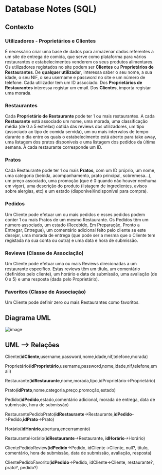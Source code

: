 # Database Notes (SQL)

## Contexto

### Utilizadores - Proprietários e Clientes
É necessário criar uma base de dados para armazenar dados referentes a um site de entrega de comida, que serve como plataforma para vários restaurantes e estabelecimentos venderem os seus produtos alimentares. Os utilizadores registados no site podem ser **Clientes** ou **Proprietários de Restaurantes**. De **qualquer utilizador**, interessa saber o seu nome, a sua idade, o seu NIF, o seu username e password no site e um número de telefone. Cada utilizador tem um ID associado. Dos **Proprietários de Restaurantes** interessa registar um email. Dos **Clientes**, importa registar uma morada.

### Restaurantes
Cada **Proprietário de Restaurante** pode ter 1 ou mais restaurantes. A cada **Restaurante** está associado um nome, uma morada, uma classificação média (de 0 a 5 estrelas) obtida das reviews dos utilizadores, um tipo (associado ao tipo de comida servida), um ou mais intervalos de tempo durante o dia entre os quais o estabelecimento está aberto para take away, uma listagem dos pratos disponíveis e uma listagem dos pedidos da última semana. A cada restaurante corresponde um ID.

### Pratos
Cada Restaurante pode ter 1 ou mais **Pratos**, com um ID próprio, um nome, uma categoria (bebida, acompanhamento, prato principal, sobremesa...), um preço associado, uma promoção (que é 0 quando não houver nenhuma em vigor), uma descrição do produto (listagem de ingredientes, avisos sobre alergias, etc) e um estado (disponível/indisponível para compra).

### Pedidos
Um Cliente pode efetuar um ou mais pedidos e esses pedidos podem conter 1 ou mais Pratos de um mesmo Restaurante. Os Pedidos têm um número associado, um estado (Recebido, Em Preparação, Pronto a Entregar, Entregue),  um comentário adicional feito pelo cliente se este desejar, uma morada de entrega (que pode ser a mesma que o Cliente tem registada na sua conta ou outra) e uma data e hora de submissão.

### Reviews (Classe de Associação)
Um Cliente pode efetuar uma ou mais Reviews direcionadas a um restaurante específico. Estas reviews têm um título, um comentário (definidos pelo cliente), um horário e data de submissão, uma avaliação (de 0 a 5) e uma resposta (dada pelo Proprietário).

### Favoritos (Classe de Associação)
Um Cliente pode definir zero ou mais Restaurantes como favoritos.

## Diagrama UML

![image](https://user-images.githubusercontent.com/80784137/162761030-8e90a708-5d26-432b-8b0e-dadf76439d3e.png)

## UML --> Relações

Cliente(**idCliente**,username,password,nome,idade,nif,telefone,morada)

Proprietário(**idProprietário**,username,password,nome,idade,nif,telefone,email)

Restaurante(**idRestaurante**,nome,morada,tipo,idProprietário->Proprietário)

Prato(**idPrato**,nome,categoria,preço,promoção,estado)

Pedido(**idPedido**,estado,comentário adicional, morada de entrega, data de submissão, hora de submissão)

RestaurantePedidoPrato(**idRestaurante**->Restaurante,**idPedido**->Pedido,**idPrato**->Prato)

Horário(**idHorário**,abertura,encerramento)

RestauranteHorário(**idRestaurante**->Restaurante, **idHorário**->Horário)

ClientePedidoReview(**idPedido**->Pedido, idCliente->Cliente, null?, título, comentário, hora de submissão, data de submissão, avaliação, resposta)

ClientePedidoFavorito(**idPedido**->Pedido, idCliente->Cliente, restaurante?, prato?, pedido?)
